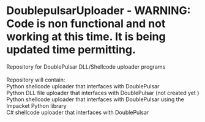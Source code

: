 # DoublepulsarUploader - WARNING: Code is non functional and not working at this time.  It is being updated time permitting.
Repository for DoublePulsar DLL/Shellcode uploader programs<br /><br />
Repository will contain:<br />
Python shellcode uploader that interfaces with DoublePulsar<br />
Python DLL file uploader that interfaces with DoublePulsar (not created yet )<br />
Python shellcode uploader that interfaces with DoublePulsar using the Impacket Python library<br />
C# shellcode uploader that interfaces with DoublePulsar
